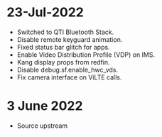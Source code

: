 # 23-Jul-2022
- Switched to QTI Bluetooth Stack.
- Disable remote keyguard animation.
- Fixed status bar glitch for apps.
- Enable Video Distribution Profile (VDP) on IMS.
- Kang display props from redfin.
- Disable debug.sf.enable_hwc_vds.
- Fix camera interface on ViLTE calls.

# 3 June 2022 

- Source upstream 
